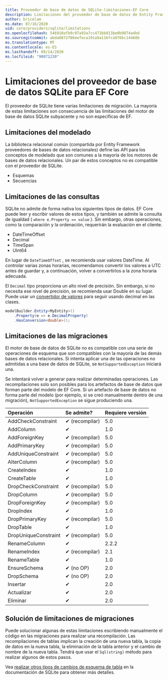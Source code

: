 ```yaml
---
title: Proveedor de base de datos de SQLite-limitaciones-EF Core
description: Limitaciones del proveedor de base de datos de Entity Framework Core SQLite en comparación con otros proveedores
author: bricelam
ms.date: 07/16/2020
uid: core/providers/sqlite/limitations
ms.openlocfilehash: 546910afb9c97a93a7cc471bb813be0b9874a4bd
ms.sourcegitcommit: abda0872f86eefeca191a9a11bfca976bc14468b
ms.translationtype: MT
ms.contentlocale: es-ES
ms.lasthandoff: 09/14/2020
ms.locfileid: "90071230"
---
```

# <a name="sqlite-ef-core-database-provider-limitations"></a>Limitaciones del proveedor de base de datos SQLite para EF Core

El proveedor de SQLite tiene varias limitaciones de migración. La mayoría de estas limitaciones son consecuencia de las limitaciones del motor de base de datos SQLite subyacente y no son específicas de EF.

## <a name="modeling-limitations"></a>Limitaciones del modelado

La biblioteca relacional común (compartida por Entity Framework proveedores de bases de datos relacionales) define las API para los conceptos de modelado que son comunes a la mayoría de los motores de bases de datos relacionales. Un par de estos conceptos no es compatible con el proveedor de SQLite.

* Esquemas
* Secuencias

## <a name="query-limitations"></a>Limitaciones de las consultas

SQLite no admite de forma nativa los siguientes tipos de datos. EF Core puede leer y escribir valores de estos tipos, y también se admite la consulta de igualdad ( `where e.Property == value` ). Sin embargo, otras operaciones, como la comparación y la ordenación, requerirán la evaluación en el cliente.

* DateTimeOffset
* Decimal
* TimeSpan
* UInt64

En lugar de `DateTimeOffset` , se recomienda usar valores DateTime. Al controlar varias zonas horarias, recomendamos convertir los valores a UTC antes de guardar y, a continuación, volver a convertirlos a la zona horaria adecuada.

El `Decimal` tipo proporciona un alto nivel de precisión. Sin embargo, si no necesita ese nivel de precisión, se recomienda usar Double en su lugar. Puede usar un [convertidor de valores](xref:core/modeling/value-conversions) para seguir usando decimal en las clases.

``` csharp
modelBuilder.Entity<MyEntity>()
    .Property(e => e.DecimalProperty)
    .HasConversion<double>();
```

## <a name="migrations-limitations"></a>Limitaciones de las migraciones

El motor de base de datos de SQLite no es compatible con una serie de operaciones de esquema que son compatibles con la mayoría de las demás bases de datos relacionales. Si intenta aplicar una de las operaciones no admitidas a una base de datos de SQLite, se `NotSupportedException` iniciará una.

Se intentará volver a generar para realizar determinadas operaciones. Las recompilaciones solo son posibles para los artefactos de base de datos que forman parte del modelo de EF Core. Si un artefacto de base de datos no forma parte del modelo (por ejemplo, si se creó manualmente dentro de una migración), `NotSupportedException` se sigue produciendo una.

| Operación            | Se admite?  | Requiere versión |
|:---------------------|:------------|:-----------------|
| AddCheckConstraint   | ✔ (recompilar) | 5.0              |
| AddColumn            | ✔           | 1.0              |
| AddForeignKey        | ✔ (recompilar) | 5.0              |
| AddPrimaryKey        | ✔ (recompilar) | 5.0              |
| AddUniqueConstraint  | ✔ (recompilar) | 5.0              |
| AlterColumn          | ✔ (recompilar) | 5.0              |
| CreateIndex          | ✔           | 1.0              |
| CreateTable          | ✔           | 1.0              |
| DropCheckConstraint  | ✔ (recompilar) | 5.0              |
| DropColumn           | ✔ (recompilar) | 5.0              |
| DropForeignKey       | ✔ (recompilar) | 5.0              |
| DropIndex            | ✔           | 1.0              |
| DropPrimaryKey       | ✔ (recompilar) | 5.0              |
| DropTable            | ✔           | 1.0              |
| DropUniqueConstraint | ✔ (recompilar) | 5.0              |
| RenameColumn         | ✔           | 2.2.2            |
| RenameIndex          | ✔ (recompilar) | 2.1              |
| RenameTable          | ✔           | 1.0              |
| EnsureSchema         | ✔ (no OP)   | 2.0              |
| DropSchema           | ✔ (no OP)   | 2.0              |
| Insertar               | ✔           | 2.0              |
| Actualizar               | ✔           | 2.0              |
| Eliminar               | ✔           | 2.0              |

## <a name="migrations-limitations-workaround"></a>Solución de limitaciones de migraciones

Puede solucionar algunas de estas limitaciones escribiendo manualmente el código en las migraciones para realizar una recompilación. Las recompilaciones de tablas implican la creación de una nueva tabla, la copia de datos en la nueva tabla, la eliminación de la tabla anterior y el cambio de nombre de la nueva tabla. Tendrá que usar el `Sql(string)` método para realizar algunos de estos pasos.

Vea [realizar otros tipos de cambios de esquema de tabla](https://sqlite.org/lang_altertable.html#otheralter) en la documentación de SQLite para obtener más detalles.
